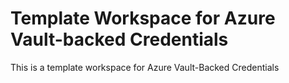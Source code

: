 # Template Workspace for Azure Vault-backed Credentials

This is a template workspace for Azure Vault-Backed Credentials
